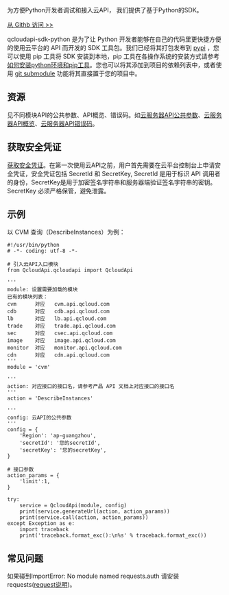 为方便Python开发者调试和接入云API， 我们提供了基于Python的SDK。

[从 Githb 访问 >>](http://github.com/QcloudApi/qcloudapi-sdk-python)

qcloudapi-sdk-python 是为了让 Python 开发者能够在自己的代码里更快捷方便的使用云平台的 API 而开发的 SDK 工具包。我们已经将其打包发布到 [pypi](http://pypi.python.org/pypi/qcloudapi-sdk-python/) ，您可以使用 pip 工具将 SDK 安装到本地，pip 工具在各操作系统的安装方式请参考[如何安装python环境和pip工具](/doc/product/440/6181)。您也可以将其添加到项目的依赖列表中，或者使用 [git submodule](http://git-scm.com/docs/git-submodule) 功能将其直接置于您的项目中。

## 资源
见不同模块API的公共参数、API概览、错误码。如[云服务器API公共参数](/document/api/213/6976)、[云服务器API概览](/doc/api/229/API%E6%A6%82%E8%A7%88)、[云服务器API错误码](/doc/api/229/%E9%94%99%E8%AF%AF%E7%A0%81)。

## 获取安全凭证
[获取安全凭证](http://console.tcecqpoc.fsphere.cn/capi)。在第一次使用云API之前，用户首先需要在云平台控制台上申请安全凭证，安全凭证包括 SecretId 和 SecretKey, SecretId 是用于标识 API 调用者的身份，SecretKey是用于加密签名字符串和服务器端验证签名字符串的密钥。SecretKey 必须严格保管，避免泄露。

## 示例

以 CVM 查询（DescribeInstances）为例：

```
#!/usr/bin/python
# -*- coding: utf-8 -*-

# 引入云API入口模块
from QcloudApi.qcloudapi import QcloudApi

'''
module: 设置需要加载的模块
已有的模块列表：
cvm      对应   cvm.api.qcloud.com
cdb      对应   cdb.api.qcloud.com
lb       对应   lb.api.qcloud.com
trade    对应   trade.api.qcloud.com
sec      对应   csec.api.qcloud.com
image    对应   image.api.qcloud.com
monitor  对应   monitor.api.qcloud.com
cdn      对应   cdn.api.qcloud.com
'''
module = 'cvm'

'''
action: 对应接口的接口名，请参考产品 API 文档上对应接口的接口名
'''
action = 'DescribeInstances'

'''
config: 云API的公共参数
'''
config = {
    'Region': 'ap-guangzhou',
    'secretId': '您的secretId',
    'secretKey': '您的secretKey',
}

# 接口参数
action_params = {
    'limit':1,
}

try:
    service = QcloudApi(module, config)
    print(service.generateUrl(action, action_params))
    print(service.call(action, action_params))
except Exception as e:
    import traceback
    print('traceback.format_exc():\n%s' % traceback.format_exc())
```

## 常见问题
如果碰到ImportError: No module named requests.auth 请安装 requests([request说明](http://github.com/kennethreitz/requests))。
